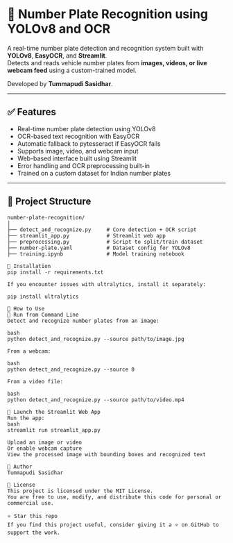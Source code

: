 # 🚗 Number Plate Recognition using YOLOv8 and OCR

A real-time number plate detection and recognition system built with **YOLOv8**, **EasyOCR**, and **Streamlit**.  
Detects and reads vehicle number plates from **images, videos, or live webcam feed** using a custom-trained model.

Developed by **Tummapudi Sasidhar**.

---

## ✅ Features

- Real-time number plate detection using YOLOv8
- OCR-based text recognition with EasyOCR
- Automatic fallback to pytesseract if EasyOCR fails
- Supports image, video, and webcam input
- Web-based interface built using Streamlit
- Error handling and OCR preprocessing built-in
- Trained on a custom dataset for Indian number plates

---

## 📁 Project Structure

```plaintext
number-plate-recognition/
│
├── detect_and_recognize.py     # Core detection + OCR script
├── streamlit_app.py            # Streamlit web app
├── preprocessing.py            # Script to split/train dataset
├── number-plate.yaml           # Dataset config for YOLOv8
├── training.ipynb              # Model training notebook

🚀 Installation
pip install -r requirements.txt

If you encounter issues with ultralytics, install it separately:

pip install ultralytics

🧪 How to Use
🔹 Run from Command Line
Detect and recognize number plates from an image:

bash
python detect_and_recognize.py --source path/to/image.jpg

From a webcam:

bash
python detect_and_recognize.py --source 0

From a video file:

bash
python detect_and_recognize.py --source path/to/video.mp4

🔹 Launch the Streamlit Web App
Run the app:
bash
streamlit run streamlit_app.py

Upload an image or video
Or enable webcam capture
View the processed image with bounding boxes and recognized text

👤 Author
Tummapudi Sasidhar

📄 License
This project is licensed under the MIT License.
You are free to use, modify, and distribute this code for personal or commercial use.

⭐️ Star this repo
If you find this project useful, consider giving it a ⭐️ on GitHub to support the work.



